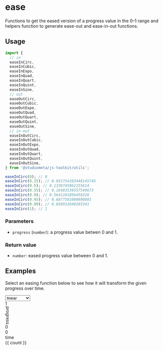 # ease

Functions to get the eased version of a progress value in the 0–1 range and helpers function to generate ease-out and ease-in-out functions.

## Usage

```js
import {
  // in
  easeInCirc,
  easeInCubic,
  easeInExpo,
  easeInQuad,
  easeInQuart,
  easeInQuint,
  easeInSine,
  // out
  easeOutCirc,
  easeOutCubic,
  easeOutExpo,
  easeOutQuad,
  easeOutQuart,
  easeOutQuint,
  easeOutSine,
  // in-out
  easeInOutCirc,
  easeInOutCubic,
  easeInOutExpo,
  easeInOutQuad,
  easeInOutQuart,
  easeInOutQuint,
  easeInOutSine,
} from '@studiometa/js-toolkit/utils';

easeInCirc(0); // 0
easeInCirc(0.25); // 0.031754163448145745
easeInCirc(0.5); // 0.1339745962155614
easeInCirc(0.55); // 0.16483534557549673
easeInCirc(0.9); // 0.5641101056459328
easeInCirc(0.95); // 0.6877501000800801
easeInCirc(0.99); // 0.858932640203341
easeInCirc(1); // 1
```

### Parameters

- `progress` (`number`): a progress value betwen 0 and 1.

### Return value

- `number`: eased progress value between 0 and 1.

## Examples

Select an easing function below to see how it will transform the given progress over time.

<script setup>
  import { ref, unref, computed } from 'vue';

  const easingFunctions = ref({});
  const names = computed(() =>
    Object.keys(easingFunctions.value).filter((name) => name.startsWith('ease'))
  );
  const easeIn = computed(() =>
    unref(names).filter((name) => name.startsWith('easeIn') && !name.startsWith('easeInOut'))
  );
  const easeOut = computed(() => unref(names).filter((name) => name.startsWith('easeOut')));
  const easeInOut = computed(() => unref(names).filter((name) => name.startsWith('easeInOut')));
  const name = ref('linear');
  const linear = (progress) => progress;
  const fn = computed(() => (name.value === 'linear' ? linear : easingFunctions.value[name.value]));
  const count = 100;

  import('@studiometa/js-toolkit/utils').then((mod) => {
    for (const [key, value] of Object.entries(mod)) {
      if (key.startsWith('ease')) {
        easingFunctions.value[key] = value;
      }
    }
  });
</script>

<div class="p-10 rounded bg-gray-100">
  <select v-model="name" class="mb-10">
    <option value="linear">linear</option>
    <option :value="name" v-for="name in easeIn">{{ name }}</option>
    <option :value="name" v-for="name in easeOut">{{ name }}</option>
    <option :value="name" v-for="name in easeInOut">{{ name }}</option>
  </select>
  <div class="relative w-full h-48 pointer-events-none">
    <div
      class="absolute top-0 left-0 flex flex-col items-end justify-between w-px h-full bg-gray-400 text-xs"
    >
      <div class="mr-2">1</div>
      <div class="mr-1 transform rotate-180" style="writing-mode: vertical-lr">progress</div>
      <div class="mr-2">0</div>
    </div>
    <div
      class="absolute bottom-0 left-0 flex items-start justify-between w-full h-px bg-gray-400 text-xs"
    >
      <div class="mt-2">0</div>
      <div class="mt-2">time</div>
      <div class="mt-2">{{ count }}</div>
    </div>
    <div
      v-for="i in count"
      :key="i"
      class="absolute top-full h-full -mt-1 -ml-1 transform transition"
      :style="{ left: (i / count) * 100 + '%', '--tw-translate-y': fn(i / count) * -100 + '%' }"
    >
      <div class="w-0.5 h-0.5 bg-black rounded-full" />
    </div>
  </div>
</div>
